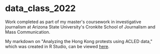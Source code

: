 # data_class_2022
Work completed as part of my master's coursework in investigative journalism at Arizona State University's Cronkite School of Journalism and Mass Communication.

My markdown on "Analyzing the Hong Kong protests using ACLED data," which was created in R Studio, can be viewed [here](https://julietterihl.github.io/data_class_2022/rihl_finalmemo.html).
